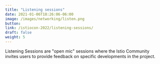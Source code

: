```yaml
---
title: "Listening sessions"
date: 2021-01-06T18:26:06-06:00
image: /images/networking/listen.png
button: 
link: /istiocon-2022/listening-sessions/
draft: false
weight: 5
---
```


Listening Sessions are "open mic" sessions where the Istio Community invites users to provide feedback on specific developments in the project.